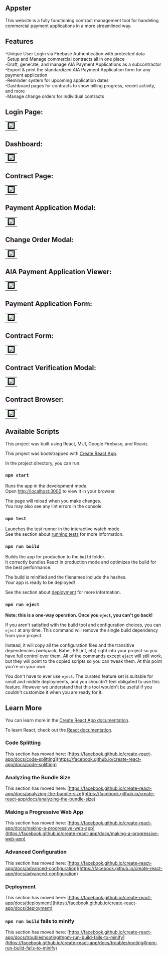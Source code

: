 ## Appster
This website is a fully functioning contract management tool for handeling commercial payment applications in a more streamlined way. 


## Features
-Unique User Login via Firebase Authentication with protected data <br />
-Setup and Manage commercial contracts all in one place <br />
-Draft, generate, and manage AIA Payment Applications as a subcontractor <br />
-Export & print the standardized AIA Payment Application form for any payment application <br />
-Reminder system for upcoming application dates <br />
-Dashboard pages for contracts to show billing progress, recent activity, and more <br />
-Manage change orders for individual contracts <br />

## Login Page:

<table><tr><td><img src="./Examples/login.png" style=" border-style:solid; border-color:black"  ></td></tr></table>

## Dashboard:

<table><tr><td><img src="./Examples/dashboard.png" style=" border-style:solid; border-color:black"  ></td></tr></table>

## Contract Page:

<table><tr><td><img src="./Examples/contract_page.png" style=" border-style:solid; border-color:black"  ></td></tr></table>

## Payment Application Modal:

<table><tr><td><img src="./Examples/pay_app_modal.png" style=" border-style:solid; border-color:black"  ></td></tr></table>

## Change Order Modal:

<table><tr><td><img src="./Examples/change_order_modal.png" style=" border-style:solid; border-color:black"  ></td></tr></table>

## AIA Payment Application Viewer:

<table><tr><td><img src="./Examples/pay_app_preview.png" style=" border-style:solid; border-color:black"  ></td></tr></table>

## Payment Application Form:

<table><tr><td><img src="./Examples/pay_app.png" style=" border-style:solid; border-color:black"  ></td></tr></table>

## Contract Form:

<table><tr><td><img src="./Examples/contract_setup.png" style=" border-style:solid; border-color:black"  ></td></tr></table>

## Contract Verification Modal:

<table><tr><td><img src="./Examples/contract_verification.png" style=" border-style:solid; border-color:black"  ></td></tr></table>

## Contract Browser:

<table><tr><td><img src="./Examples/contract_browser.png" style=" border-style:solid; border-color:black"  ></td></tr></table>



## Available Scripts

This project was built using React, MUI, Google Firebase, and Reaviz. 

This project was bootstrapped with [Create React App](https://github.com/facebook/create-react-app).

In the project directory, you can run:

### `npm start`

Runs the app in the development mode.\
Open [http://localhost:3000](http://localhost:3000) to view it in your browser.

The page will reload when you make changes.\
You may also see any lint errors in the console.

### `npm test`

Launches the test runner in the interactive watch mode.\
See the section about [running tests](https://facebook.github.io/create-react-app/docs/running-tests) for more information.

### `npm run build`

Builds the app for production to the `build` folder.\
It correctly bundles React in production mode and optimizes the build for the best performance.

The build is minified and the filenames include the hashes.\
Your app is ready to be deployed!

See the section about [deployment](https://facebook.github.io/create-react-app/docs/deployment) for more information.

### `npm run eject`

**Note: this is a one-way operation. Once you `eject`, you can't go back!**

If you aren't satisfied with the build tool and configuration choices, you can `eject` at any time. This command will remove the single build dependency from your project.

Instead, it will copy all the configuration files and the transitive dependencies (webpack, Babel, ESLint, etc) right into your project so you have full control over them. All of the commands except `eject` will still work, but they will point to the copied scripts so you can tweak them. At this point you're on your own.

You don't have to ever use `eject`. The curated feature set is suitable for small and middle deployments, and you shouldn't feel obligated to use this feature. However we understand that this tool wouldn't be useful if you couldn't customize it when you are ready for it.

## Learn More

You can learn more in the [Create React App documentation](https://facebook.github.io/create-react-app/docs/getting-started).

To learn React, check out the [React documentation](https://reactjs.org/).

### Code Splitting

This section has moved here: [https://facebook.github.io/create-react-app/docs/code-splitting](https://facebook.github.io/create-react-app/docs/code-splitting)

### Analyzing the Bundle Size

This section has moved here: [https://facebook.github.io/create-react-app/docs/analyzing-the-bundle-size](https://facebook.github.io/create-react-app/docs/analyzing-the-bundle-size)

### Making a Progressive Web App

This section has moved here: [https://facebook.github.io/create-react-app/docs/making-a-progressive-web-app](https://facebook.github.io/create-react-app/docs/making-a-progressive-web-app)

### Advanced Configuration

This section has moved here: [https://facebook.github.io/create-react-app/docs/advanced-configuration](https://facebook.github.io/create-react-app/docs/advanced-configuration)

### Deployment

This section has moved here: [https://facebook.github.io/create-react-app/docs/deployment](https://facebook.github.io/create-react-app/docs/deployment)

### `npm run build` fails to minify

This section has moved here: [https://facebook.github.io/create-react-app/docs/troubleshooting#npm-run-build-fails-to-minify](https://facebook.github.io/create-react-app/docs/troubleshooting#npm-run-build-fails-to-minify)
